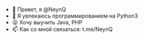 
- 👋 Привет, я @NeynQ
- 👀 Я увлекаюсь программированием на Python3
- 😜 Хочу выучить Java, PHP
- 📫 Как со мной связаться: t.me/NeynQ
